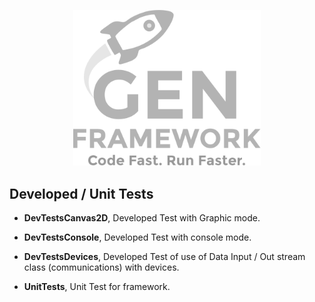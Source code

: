 <p align="center">
<img src="GENIcon.png" alt="GEN FrameWork" width="300"/>
</p>

## Developed / Unit Tests

- **DevTestsCanvas2D**, Developed Test with Graphic mode.
- **DevTestsConsole**, Developed Test with console mode.
- **DevTestsDevices**, Developed Test of use of Data Input / Out stream class (communications) with devices.

- **UnitTests**, Unit Test for framework.

